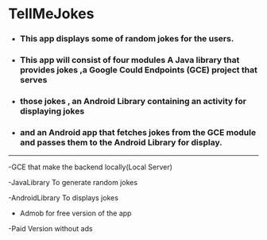 # TellMeJokes
- ###	This app displays some of random jokes for the users.
-	### This app will consist of four modules  A Java library that provides  jokes ,a Google Could Endpoints (GCE) project that serves 
- ### those jokes , an Android Library containing an activity for displaying jokes
- ### and an Android app that fetches jokes from the GCE module and passes them to the Android Library for display.
-----------------------------------------


-GCE that make the backend locally(Local Server)

-JavaLibrary To generate random jokes

-AndroidLibrary To displays jokes

- Admob for free version of the app

-Paid Version without ads
